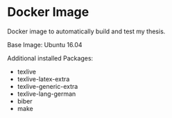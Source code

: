 # Docker Image

Docker image to automatically build and test my thesis.

Base Image: Ubuntu 16.04

Additional installed Packages:
 * texlive 
 * texlive-latex-extra 
 * texlive-generic-extra
 * texlive-lang-german
 * biber
 * make
